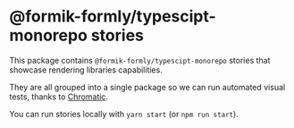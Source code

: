 # @formik-formly/typescipt-monorepo stories

This package contains `@formik-formly/typescipt-monorepo` stories that showcase rendering libraries capabilities.

They are all grouped into a single package so we can run automated visual tests, thanks to [Chromatic](https://www.chromaticqa.com/).

You can run stories locally with `yarn start` (or `npm run start`).
